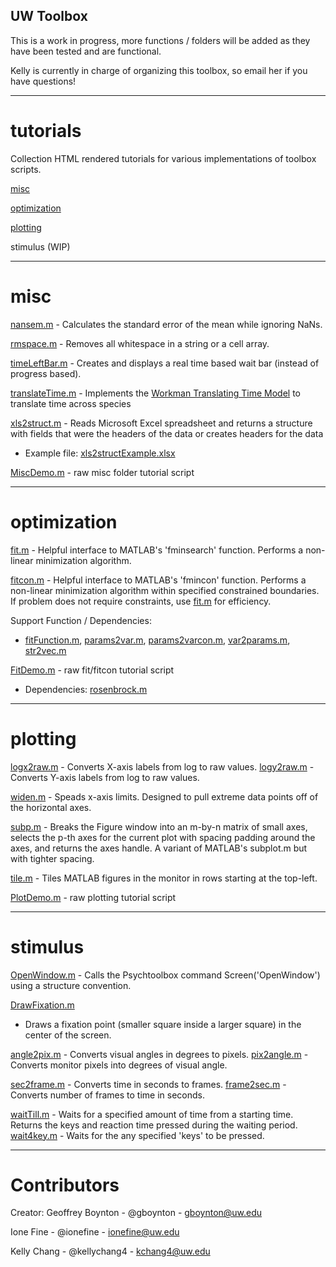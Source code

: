## UW Toolbox 

This is a work in progress, more functions / folders will be added as they have been tested and are functional.

Kelly is currently in charge of organizing this toolbox, so email her if you have questions!

---

# tutorials

Collection HTML rendered tutorials for various implementations of toolbox scripts.

[misc](http://htmlpreview.github.io/?https://github.com/VisCog/UWToolbox/blob/master/tutorials/misc/MiscDemo.html)

[optimization](http://htmlpreview.github.io/?https://github.com/VisCog/UWToolbox/blob/master/tutorials/optimization/FitDemo.html)

[plotting](http://htmlpreview.github.io/?https://github.com/VisCog/UWToolbox/blob/master/tutorials/plotting/PlotDemo.html)

stimulus (WIP)

---

# misc

[nansem.m](https://github.com/VisCog/UWToolbox/blob/master/misc/nansem.m) -  Calculates the standard error of the mean while ignoring NaNs.

[rmspace.m](https://github.com/VisCog/UWToolbox/blob/master/misc/rmspace.m) - Removes all whitespace in a string or a cell array.

[timeLeftBar.m](https://github.com/VisCog/UWToolbox/blob/master/misc/timeLeftBar.m) -  Creates and displays a real time based wait bar (instead of progress based).

[translateTime.m](https://github.com/VisCog/UWToolbox/blob/master/misc/translateTime.m) -  Implements the [Workman Translating Time Model](http://www.translatingtime.net/) to translate time across species

[xls2struct.m](https://github.com/VisCog/UWToolbox/blob/master/misc/xls2struct.m) -  Reads Microsoft Excel spreadsheet and returns a structure with fields that were the headers of the data or creates headers for the data
- Example file: [xls2structExample.xlsx](https://github.com/VisCog/UWToolbox/blob/master/misc/xls2structExample.xlsx)

[MiscDemo.m](https://github.com/VisCog/UWToolbox/blob/master/misc/MiscDemo.m) - raw misc folder tutorial script

---

# optimization

[fit.m](https://github.com/VisCog/UWToolbox/blob/master/optimization/fit.m) - Helpful interface to MATLAB's 'fminsearch' function. Performs a non-linear minimization algorithm.

[fitcon.m](https://github.com/VisCog/UWToolbox/blob/master/optimization/fitcon.m) - Helpful interface to MATLAB's 'fmincon' function. Performs a non-linear minimization algorithm within specified constrained boundaries. If problem does not require constraints, use [fit.m](https://github.com/VisCog/UWToolbox/blob/master/optimization/fit.m) for efficiency.

Support Function / Dependencies:
- [fitFunction.m](https://github.com/VisCog/UWToolbox/blob/master/optimization/fitFunction.m), [params2var.m](https://github.com/VisCog/UWToolbox/blob/master/optimization/params2var.m), [params2varcon.m](https://github.com/VisCog/UWToolbox/blob/master/optimization/params2varcon.m), [var2params.m](https://github.com/VisCog/UWToolbox/blob/master/optimization/var2params.m), [str2vec.m](https://github.com/VisCog/UWToolbox/blob/master/optimization/str2vec.m)

[FitDemo.m](https://github.com/VisCog/UWToolbox/blob/master/optimization/FitDemo.m) - raw fit/fitcon tutorial script
- Dependencies: [rosenbrock.m](https://github.com/VisCog/UWToolbox/blob/master/optimization/rosenbrock.m)

---

# plotting

[logx2raw.m](https://github.com/VisCog/UWToolbox/blob/master/plotting/logx2raw.m) - Converts X-axis labels from log to raw values.
[logy2raw.m](https://github.com/VisCog/UWToolbox/blob/master/plotting/logy2raw.m) - Converts Y-axis labels from log to raw values.

[widen.m](https://github.com/VisCog/UWToolbox/blob/master/plotting/widen.m) - Speads x-axis limits. Designed to pull extreme data points off of the horizontal axes.

[subp.m](https://github.com/VisCog/UWToolbox/blob/master/plotting/subp.m) - Breaks the Figure window into an m-by-n matrix of small axes, selects the p-th axes for the current plot with spacing padding around the axes, and returns the axes handle. A variant of MATLAB's subplot.m but with tighter spacing.

[tile.m](https://github.com/VisCog/UWToolbox/blob/master/plotting/tile.m) - Tiles MATLAB figures in the monitor in rows starting at the top-left.

[PlotDemo.m](https://github.com/VisCog/UWToolbox/blob/master/plotting/PlotDemo.m) - raw plotting tutorial script

---

# stimulus

[OpenWindow.m](https://github.com/VisCog/UWToolbox/blob/master/stimulus/OpenWindow.m) - Calls the Psychtoolbox command Screen('OpenWindow') using a structure convention.

[DrawFixation.m](https://github.com/VisCog/UWToolbox/blob/master/stimulus/DrawFixation.m)
 - Draws a fixation point (smaller square inside a larger square) in the center of the screen.

[angle2pix.m](https://github.com/VisCog/UWToolbox/blob/master/stimulus/angle2pix.m) - Converts visual angles in degrees to pixels.
[pix2angle.m](https://github.com/VisCog/UWToolbox/blob/master/stimulus/pix2angle.m) - Converts monitor pixels into degrees of visual angle.

[sec2frame.m](https://github.com/VisCog/UWToolbox/blob/master/stimulus/sec2frame.m) - Converts time in seconds to frames.
[frame2sec.m](https://github.com/VisCog/UWToolbox/blob/master/stimulus/frame2sec.m) - Converts number of frames to time in seconds.

[waitTill.m](https://github.com/VisCog/UWToolbox/blob/master/stimulus/waitTill.m) - Waits for a specified amount of time from a starting time. Returns the keys and reaction time pressed during the waiting period.
[wait4key.m](https://githubcom/VisCog/UWToolbox/blob/master/stimulus/wait4key.m) - Waits for the any specified 'keys' to be pressed.

---

# Contributors

Creator: Geoffrey Boynton - @gboynton - gboynton@uw.edu

Ione Fine - @ionefine - ionefine@uw.edu

Kelly Chang - @kellychang4 - kchang4@uw.edu